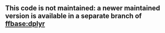 ## This code is not maintained:  a newer maintained version is available in a separate branch of [ffbase:dplyr](https://github.com/edwindj/ffbase/tree/dplyr)

